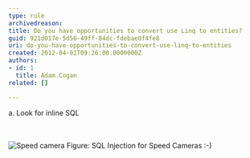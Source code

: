 ```yaml
---
type: rule
archivedreason: 
title: Do you have opportunities to convert use Linq to entities?
guid: 921d017e-5d56-49ff-84dc-fdebae0f4fe8
uri: do-you-have-opportunities-to-convert-use-linq-to-entities
created: 2012-04-01T09:26:00.0000000Z
authors:
- id: 1
  title: Adam Cogan
related: []

---
```



<p><span lang="EN-AU">a.<span>&#160;</span></span><span lang="EN-AU">Look
for inline SQL​&#160;</span>​</p>
<br><excerpt class='endintro'></excerpt><br>
<img border="0" class="ms-rteCustom-ImageArea" alt="Speed camera" src="/SoftwareDevelopment/RulestobetterArchitectureandCodeReview/PublishingImages/speed-camera.jpg" />
<span class="ms-rteCustom-FigureNormal">Figure&#58; SQL Injection for Speed Cameras &#58;-)</span>


